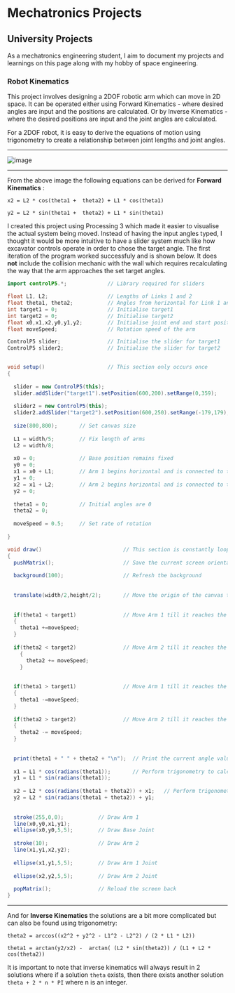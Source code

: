 # Mechatronics Projects


## University Projects
As a mechatronics engineering student, I aim to document my projects and learnings on this page along with my hobby of space engineering.


### Robot Kinematics
This project involves designing a 2DOF robotic arm which can move in 2D space. It can be operated either using Forward Kinematics - where desired angles are input and the positions are calculated. Or by Inverse Kinematics - where the desired positions are input and the joint angles are calculated. 

For a 2DOF robot, it is easy to derive the equations of motion using trigonometry to create a relationship between joint lengths and joint angles.

---

![image](https://user-images.githubusercontent.com/68944131/89091516-b6743380-d3ed-11ea-9e29-3b3b56754648.png)


---

From the above image the following equations can be derived for **Forward Kinematics** : 


`x2 = L2 * cos(theta1 +  theta2) + L1 * cos(theta1)`

`y2 = L2 * sin(theta1 +  theta2) + L1 * sin(theta1)`


I created this project using Processing 3 which made it easier to visualise the actual system being moved. Instead of having the input angles typed, I thought it would be more intuitive to have a slider system much like how excavator controls operate in order to chose the target angle. The first iteration of the program worked successfuly and is shown below. It does **not** include the collision mechanic with the wall which requires recalculating the way that the arm approaches the set target angles. 

``` java
import controlP5.*;             // Library required for sliders

float L1, L2;                   // Lengths of Links 1 and 2
float theta1, theta2;           // Angles from horizontal for Link 1 and angle from Link 1 for Link 2
int target1 = 0;                // Initialise target1
int target2 = 0;                // Initialise target2
float x0,x1,x2,y0,y1,y2;        // Initialise joint end and start positions
float moveSpeed;                // Rotation speed of the arm          

ControlP5 slider;               // Initialise the slider for target1
ControlP5 slider2;              // Initialise the slider for target2


void setup()                    // This section only occurs once
{
        
  slider = new ControlP5(this);                                             // Create new Slider object
  slider.addSlider("target1").setPosition(600,200).setRange(0,359);         // Set parameters for the slider
  
  slider2 = new ControlP5(this);                                              
  slider2.addSlider("target2").setPosition(600,250).setRange(-179,179);
  
  size(800,800);       // Set canvas size                                         
  
  L1 = width/5;        // Fix length of arms
  L2 = width/8;
 
  x0 = 0;              // Base position remains fixed
  y0 = 0;
  x1 = x0 + L1;        // Arm 1 begins horizontal and is connected to the Base
  y1 = 0;
  x2 = x1 + L2;        // Arm 2 begins horizontal and is connected to the end of Arm 1
  y2 = 0;
  
  theta1 = 0;          // Initial angles are 0
  theta2 = 0;
  
  moveSpeed = 0.5;     // Set rate of rotation
  
}

void draw()                          // This section is constantly looping
{
  pushMatrix();                      // Save the current screen orientation
    
  background(100);                   // Refresh the background
  
  
  translate(width/2,height/2);       // Move the origin of the canvas to the middle of the page
  
  
  if(theta1 < target1)               // Move Arm 1 till it reaches the target
  {
    theta1 +=moveSpeed;
  }
  
  if(theta2 < target2)               // Move Arm 2 till it reaches the target
    {
      theta2 += moveSpeed;
    }
    
    
  if(theta1 > target1)               // Move Arm 1 till it reaches the target
  {
    theta1 -=moveSpeed;
  }
  
  if(theta2 > target2)               // Move Arm 2 till it reaches the target
  {
    theta2 -= moveSpeed;
  }
    
  
  print(theta1 + " " + theta2 + "\n");  // Print the current angle values to the console
  
  x1 = L1 * cos(radians(theta1));       // Perform trigonometry to calculate the coordinates of the Arm 1 end /  Arm 2 beginning
  y1 = L1 * sin(radians(theta1));
  
  x2 = L2 * cos(radians(theta1 + theta2)) + x1;   // Perform trigonometry to calculate the coordinates of Arm 2 end
  y2 = L2 * sin(radians(theta1 + theta2)) + y1;
  
  
  stroke(255,0,0);           // Draw Arm 1
  line(x0,y0,x1,y1);
  ellipse(x0,y0,5,5);        // Draw Base Joint
  
  stroke(10);                // Draw Arm 2
  line(x1,y1,x2,y2);
  
  ellipse(x1,y1,5,5);        // Draw Arm 1 Joint
  
  ellipse(x2,y2,5,5);        // Draw Arm 2 Joint
  
  popMatrix();               // Reload the screen back
}

```








---

And for **Inverse Kinematics** the solutions are a bit more complicated but can also be found using trigonometry:

`theta2 = arccos((x2^2 + y2^2 - L1^2 - L2^2) / (2 * L1 * L2))`

`theta1 = arctan(y2/x2) -  arctan( (L2 * sin(theta2)) / (L1 + L2 * cos(theta2))`

It is important to note that inverse kinematics will always result in 2 solutions where if a solution `theta` exists, then there exists another solution `theta + 2 * n * PI` where n is an integer.
